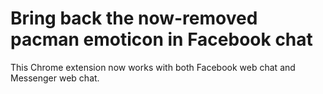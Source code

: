 # Bring back the now-removed pacman emoticon in Facebook chat
This Chrome extension now works with both Facebook web chat and Messenger web chat. 

